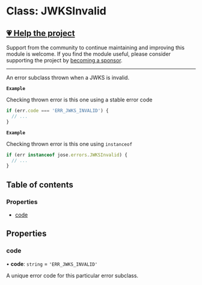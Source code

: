 # Class: JWKSInvalid

## [💗 Help the project](https://github.com/sponsors/panva)

Support from the community to continue maintaining and improving this module is welcome. If you find the module useful, please consider supporting the project by [becoming a sponsor](https://github.com/sponsors/panva).

---

An error subclass thrown when a JWKS is invalid.

**`Example`**

Checking thrown error is this one using a stable error code

```js
if (err.code === 'ERR_JWKS_INVALID') {
  // ...
}
```

**`Example`**

Checking thrown error is this one using `instanceof`

```js
if (err instanceof jose.errors.JWKSInvalid) {
  // ...
}
```

## Table of contents

### Properties

- [code](util_errors.JWKSInvalid.md#code)

## Properties

### code

• **code**: `string` = `'ERR_JWKS_INVALID'`

A unique error code for this particular error subclass.

